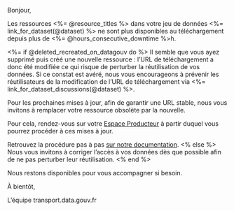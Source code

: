 Bonjour,

Les ressources <%= @resource_titles %> dans votre jeu de données <%= link_for_dataset(@dataset) %> ne sont plus disponibles au téléchargement depuis plus de <%= @hours_consecutive_downtime %>h.

<%= if @deleted_recreated_on_datagouv do %>
Il semble que vous ayez supprimé puis créé une nouvelle ressource : l’URL de téléchargement a donc été modifiée ce qui risque de perturber la réutilisation de vos données. Si ce constat est avéré, nous vous encourageons à prévenir les réutilisateurs de la modification de l’URL de téléchargement via <%= link_for_dataset_discussions(@dataset) %>.

Pour les prochaines mises à jour, afin de garantir une URL stable, nous vous invitons à remplacer votre ressource obsolète par la nouvelle.

Pour cela, rendez-vous sur votre [Espace Producteur](<%= TransportWeb.Router.Helpers.page_url(TransportWeb.Endpoint, :espace_producteur) %>) à partir duquel vous pourrez procéder à ces mises à jour.

Retrouvez la procédure pas à pas [sur notre documentation](https://doc.transport.data.gouv.fr/producteurs/mettre-a-jour-des-donnees).
<% else %>
Nous vous invitons à corriger l’accès à vos données dès que possible afin de ne pas perturber leur réutilisation.
<% end %>

Nous restons disponibles pour vous accompagner si besoin.

À bientôt,

L’équipe transport.data.gouv.fr
